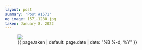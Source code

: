 ```yaml
---
layout: post
summary: 'Post #1571'
og_image: 1571-1280.jpg
taken: January 8, 2022
---
```


<figure class="post">
<img sizes="(min-width: 700px) 50vw, calc(100vw - 2rem)" src="{{ site.assets_url }}/1571-640.jpg" srcset="{{ site.assets_url }}/1571-320.jpg 320w, {{ site.assets_url }}/1571-640.jpg 640w, {{ site.assets_url }}/1571-960.jpg 960w, {{ site.assets_url }}/1571-1280.jpg 1280w"/>
<figcaption>
<time>{{ page.taken | default: page.date | date: "%B %-d, %Y" }}</time>
</figcaption>
</figure>
